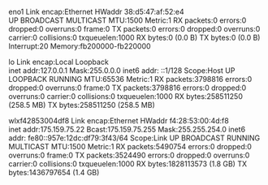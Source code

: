 eno1      Link encap:Ethernet  HWaddr 38:d5:47:af:52:e4  
          UP BROADCAST MULTICAST  MTU:1500  Metric:1
          RX packets:0 errors:0 dropped:0 overruns:0 frame:0
          TX packets:0 errors:0 dropped:0 overruns:0 carrier:0
          collisions:0 txqueuelen:1000 
          RX bytes:0 (0.0 B)  TX bytes:0 (0.0 B)
          Interrupt:20 Memory:fb200000-fb220000 

lo        Link encap:Local Loopback  
          inet addr:127.0.0.1  Mask:255.0.0.0
          inet6 addr: ::1/128 Scope:Host
          UP LOOPBACK RUNNING  MTU:65536  Metric:1
          RX packets:3798816 errors:0 dropped:0 overruns:0 frame:0
          TX packets:3798816 errors:0 dropped:0 overruns:0 carrier:0
          collisions:0 txqueuelen:1000 
          RX bytes:258511250 (258.5 MB)  TX bytes:258511250 (258.5 MB)

wlxf42853004df8 Link encap:Ethernet  HWaddr f4:28:53:00:4d:f8  
          inet addr:175.159.75.22  Bcast:175.159.75.255  Mask:255.255.254.0
          inet6 addr: fe80::957e:12dc:df79:3f43/64 Scope:Link
          UP BROADCAST RUNNING MULTICAST  MTU:1500  Metric:1
          RX packets:5490754 errors:0 dropped:0 overruns:0 frame:0
          TX packets:3524490 errors:0 dropped:0 overruns:0 carrier:0
          collisions:0 txqueuelen:1000 
          RX bytes:1828113573 (1.8 GB)  TX bytes:1436797654 (1.4 GB)

